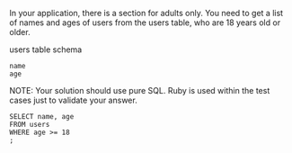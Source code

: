 In your application, there is a section for adults only. You need to get a list of names and ages of users from the users table, who are 18 years old or older.

users table schema

    name
    age

NOTE: Your solution should use pure SQL. Ruby is used within the test cases just to validate your answer.


```
SELECT name, age
FROM users
WHERE age >= 18
;
```
